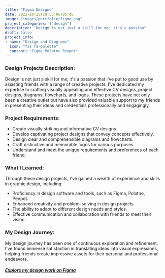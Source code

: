 ```yaml
---
title: "Figma Designs"
date: 2022-10-25T20:53:06+05:45
image: "images/portfolio/figma.png"
project_categories: ["design"]
description: "Design is not just a skill for me; it's a passion"
draft: false
project_info:
- name: "Design and Diagrams"
  icon: "fas fa-palette"
  content: "Figma Polotno Penpot"
---
```



### Design Projects Description:

Design is not just a skill for me; it's a passion that I've put to good use by assisting friends with a range of creative projects. I've dedicated my expertise to crafting visually appealing and effective CV designs, project designs, diagrams, flowcharts, and logos. These projects have not only been a creative outlet but have also provided valuable support to my friends in presenting their ideas and credentials professionally and engagingly.

### Project Requirements:

- Create visually striking and informative CV designs.
- Develop captivating project designs that convey concepts effectively.
- Design clear and comprehensible diagrams and flowcharts.
- Craft distinctive and memorable logos for various purposes.
- Understand and meet the unique requirements and preferences of each friend.

### What I Learned:

Through these design projects, I've gained a wealth of experience and skills in graphic design, including:

- Proficiency in design software and tools, such as Figma, Polotno, Penpot.
- Enhanced creativity and problem-solving in design projects.
- The ability to adapt to different design needs and styles.
- Effective communication and collaboration with friends to meet their vision.

### My Design Journey:

My design journey has been one of continuous exploration and refinement. I've found immense satisfaction in translating ideas into visual expressions, helping friends create impressive assets for their personal and professional endeavors.

##### [Explore my design work on Figma](https://www.figma.com/files/recents-and-sharing/recently-viewed?fuid=1005148365251686627)




